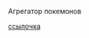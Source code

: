 Агрегатор покемонов

<a href ="https://pinkhonkkonggmr.github.io/pokemonAgregator/index.html#/">ссылочка</a>
